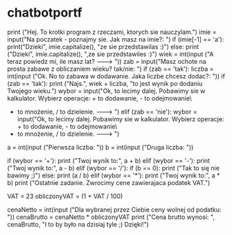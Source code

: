 # chatbotportf

print ("Hej. To krotki program z rzeczami, ktorych sie nauczylam.")
imie = input("Na poczatek - poznajmy sie. Jak masz na imie?: ")
if (imie[-1] == 'a'):
    print("Dzieki", imie.capitalize(), "ze sie przedstawilas :)")
else:
    print ("Dzieki", imie.capitalize(), ",ze sie przedstawiles :)")
wiek = int(input ("A teraz powiedz mi, ile masz lat? ---> "))
zab = input("Masz ochote na prosta zabawe z obliczaniem wieku? tak/nie: ")
if (zab == 'tak'):
        liczba = int(input ("Ok. No to zabawa w dodawanie. Jaka liczbe chcesz dodac?: "))
        if (zab == 'tak'):
                print ("Najs.", wiek + liczba, "to jest wynik po dodaniu Twojego wieku.")
                wybor = input("Ok, to lecimy dalej. Pobawimy sie w kalkulator. Wybierz operacje: + to dodawanie, - to odejmowanie\
* to mnożenie, / to dzielenie. ---> ")
elif (zab == 'nie'):
    wybor = input("Ok, to lecimy dalej. Pobawimy sie w kalkulator. Wybierz operacje: + to dodawanie, - to odejmowanie\
* to mnożenie, / to dzielenie. ---> ")

a = int(input ("Pierwsza liczba: "))
b = int(input ("Druga liczba: "))

if (wybor == '+'):
    print ("Twoj wynik to:", a + b)
elif (wybor == '-'):
    print ("Twoj wynik to:", a - b)
elif (wybor == '/'):
    if (b == 0):
        print ("Tak to się nie bawimy ;)")
    else:
        print (a / b)
elif (wybor == '*'):
    print ("Twoj wynik to:", a * b)
print ("Ostatnie zadanie. Zwrocimy cene zawierajaca podatek VAT.")

VAT = 23
obliczonyVAT = (1 + VAT / 100)

cenaNetto = int(input ("Dla wybranej przez Ciebie ceny wolnej od podatku:  "))
cenaBrutto = cenaNetto * obliczonyVAT
print ("Cena brutto wynosi: ", cenaBrutto, "I to by było na dzisiaj tyle ;) Dzięki!")
